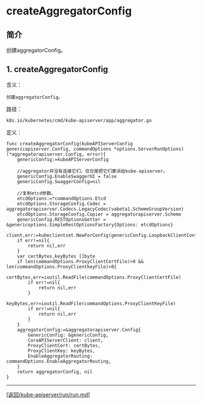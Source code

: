 createAggregatorConfig
==================================================
## 简介
创建aggregatorConfig。

## 1. createAggregatorConfig
含义：

    创建aggregatorConfig。

路径：

    k8s.io/kubernetes/cmd/kube-apiserver/app/aggregator.go

定义：

    func createAggregatorConfig(kubeAPIServerConfig genericapiserver.Config, commandOptions *options.ServerRunOptions)(*aggregatorapiserver.Config, error){
        genericConfig:=kubeAPIServerConfig

        //aggregator并没有连接它们，仅仅是把它们委派给kube-apiserver。
        genericConfig.EnableSwaggerUI = false
        genericConfig.SwaggerConfig=nil

        //复制etcd参数。
        etcdOptions:=*commandOptions.Etcd
        etcdOptions.StorageConfig.Codec = aggregatorapiserver.Codecs.LegacyCodec(vabeta1.SchemeGroupVersion)
        etcdOptions.StorageConfig.Copier = aggregatorapiserver.Scheme
        genericConfig.RESTOptionsGetter = &genericoptions.SimpleRestOptionsFactory{Options: etcdOptions}
        client,err:=kubeclientset.NewForConfig(genericConfig.LoopbackClientConfig)
        if err!=nil{
            return nil,err
        }
        var certBytes,keyBytes []byte
        if len(commandOptions.ProxyClientCertFile)>0 && len(commandOptions.ProxyClientkeyFile)>0{
            certBytes,err=ioutil.ReadFile(commandOptions.ProxyClientCertFile)
            if err!=nil{
                return nil,err
            }
            keyBytes,err=ioutil.ReadFile(commandOptions.ProxyClientKeyFile)
            if err!=nil{
                return nil,err
            }
        }
        aggregatorConfig:=&aggregatorapiserver.Config{
            GenericConfig: &genericConfig,
            CoreAPIServerClient: client,
            ProxyClientCert: certBytes,
            ProxyClientKey: keyBytes,
            EnableAggregatorRouting: commandOptions.EnableAggregatorRouting,
        }
        return aggregatorConfig, nil
    }


_______________________________________________________________________
[[返回/kube-apiserver/run/run.md]](./run.md) 
